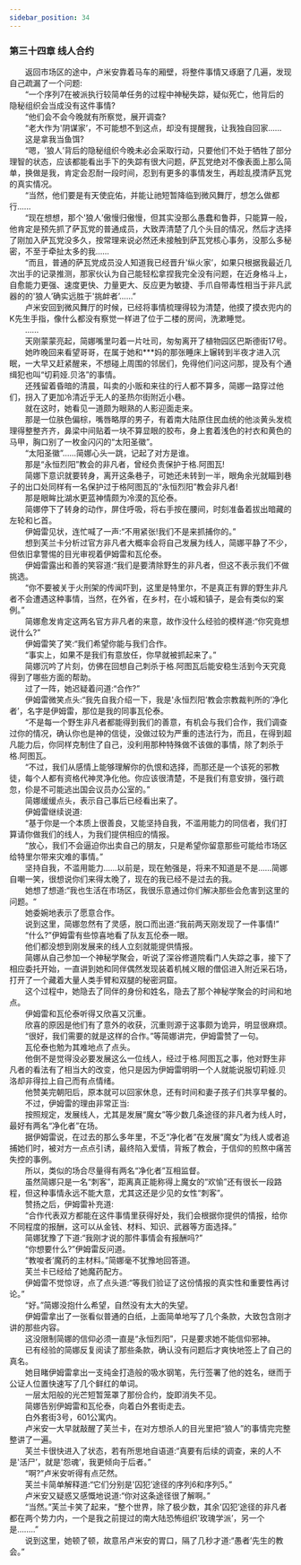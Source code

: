 ```yaml
---
sidebar_position: 34
---
```

### 第三十四章 线人合约  


　　返回市场区的途中，卢米安靠着马车的厢壁，将整件事情又琢磨了几遍，发现自己疏漏了一个问题:  
　　“一个序列7在被派执行较简单任务的过程中神秘失踪，疑似死亡，他背后的隐秘组织会当成没有这件事情?  
　　“他们会不会今晚就有所察觉，展开调查?  
　　“老大作为'阴谋家’，不可能想不到这点，却没有提醒我，让我独自回家……  
　　这是拿我当鱼饵?  
　　“嗯，'狼人’背后的隐秘组织今晚未必会采取行动，只要他们不处于牺牲了部分理智的状态，应该都能看出手下的失踪有很大问题，萨瓦党绝对不像表面上那么简单，换做是我，肯定会忍耐一段时间，忍到有更多的事情发生，再趁乱摸清萨瓦党的真实情况。  
　　“当然，他们要是有天使庇佑，并能让祂短暂降临到微风舞厅，想怎么做都行......  
　　“现在想想，那个'狼人’傲慢归傲慢，但其实没那么愚蠢和鲁莽，只能算一般，他肯定是预先抓了萨瓦党的普通成员，大致弄清楚了几个头目的情况，然后才选择了刚加入萨瓦党没多久，按常理来说必然还未接触到萨瓦党核心事务，没那么多秘密，不至于牵扯太多的我……  
　　“而且，普通的萨瓦党成员没人知道我已经晋升'纵火家’，如果只根据我最近几次出手的记录推测，那家伙认为自己能轻松拿捏我完全没有问题，在近身格斗上，自愈能力更强、速度更快、力量更大、反应更为敏捷、手爪自带毒性相当于非凡武器的的'狼人’确实远胜于'挑衅者’......”  
　　卢米安回到微风舞厅的时候，已经将事情梳理得较为清楚，他摸了摸衣兜内的K先生手指，像什么都没有察觉一样进了位于二楼的房间，洗漱睡觉。  
　　......  
　　天刚蒙蒙亮起，简娜嘴里叼着一片吐司，匆匆离开了植物园区巴斯德街17号。  
　　她昨晚回来看望哥哥，在属于她和***妈的那张睡床上辗转到半夜才进入沉眠，一大早又赶紧醒来，不想碰上周围的邻居们，免得他们问这问那，提及有个通缉犯也叫“切莉娅.贝洛”的事情。  
　　还残留着昏暗的清晨，叫卖的小贩和来往的行人都不算多，简娜一路穿过他们，拐入了更加冷清近乎无人的圣热尔街附近小巷。  
　　就在这时，她看见一道颇为眼熟的人影迎面走来。  
　　那是一位肤色偏棕，嘴唇略厚的男子，有着南大陆原住民血统的他淡黄头发梳理得整整齐齐，鼻梁中间贴着一块不算显眼的胶布，身上套着浅色的衬衣和黄色的马甲，胸口别了一枚金闪闪的“太阳圣徽”。  
　　“太阳圣徽”……简娜心头一跳，记起了对方是谁。  
　　那是“永恒烈阳”教会的非凡者，曾经负责保护于格.阿图瓦!  
　　简娜下意识就要转身，离开这条巷子，可她还未转到一半，眼角余光就瞄到巷子的出口处同样有一名保护过于格阿图瓦的“永恒烈阳”教会非凡者!  
　　那是眼眸比湖水更蓝神情颇为冷漠的瓦伦泰。  
　　简娜停下了转身的动作，屏住呼吸，将右手按在腰间，时刻准备着拔出暗藏的左轮和匕首。  
　　伊姆雷见状，连忙喊了一声:“不用紧张!我们不是来抓捕你的。”  
　　想到芙兰卡分析过官方非凡者大概率会将自己发展为线人，简娜平静了不少，但依旧拿警惕的目光审视着伊姆雷和瓦伦泰。  
　　伊姆雷露出和善的笑容道:“我们是要清除野生的非凡者，但这不表示我们不做挑选。  
　　“你不要被关于火刑架的传闻吓到，这里是特里尔，不是真正有罪的野生非凡者不会遭遇这种事情，当然，在外省，在乡村，在小城和镇子，是会有类似的案例。”  
　　简娜愈发肯定这两名官方非凡者的来意，故作没什么经验的模样道:“你究竟想说什么?”  
　　伊姆雷笑了笑:“我们希望你能与我们合作。  
　　“事实上，如果不是我们有意放任，你早就被抓起来了。”  
　　简娜沉吟了片刻，仿佛在回想自己刺杀于格.阿图瓦后能安稳生活到今天究竟得到了哪些方面的帮助。  
　　过了一阵，她迟疑着问道:“合作?”  
　　伊姆雷微笑点头:“我先自我介绍一下，我是'永恒烈阳’教会宗教裁判所的'净化者’，名字是伊姆雷，那位是我的同事瓦伦泰。  
　　“不是每一个野生非凡者都能得到我们的善意，有机会与我们合作，我们调查过你的情况，确认你也是神的信徒，没做过较为严重的违法行为，而且，在得到超凡能力后，你同样克制住了自己，没利用那种特殊做不该做的事情，除了刺杀于格.阿图瓦。  
　　“不过，我们从感情上能够理解你的仇恨和选择，而那还是一个该死的邪教徒，每个人都有资格代神灵净化他。你应该很清楚，不是我们有意安排，强行疏忽，伱是不可能逃出国会议员办公室的。”  
　　简娜缓缓点头，表示自己事后已经看出来了。  
　　伊姆雷继续说道:  
　　“基于你是一个本质上很善良，又能坚持自我，不滥用能力的同信者，我们打算请你做我们的线人，为我们提供相应的情报。  
　　“放心，我们不会逼迫你出卖自己的朋友，只是希望你留意那些可能给市场区给特里尔带来灾难的事情。”  
　　坚持自我，不滥用能力……以前是，现在勉强是，将来不知道是不是……简娜自嘲一笑，很想说你们来得太晚了，现在的我已经不是过去的我。  
　　她想了想道:“我也生活在市场区，我很乐意通过你们解决那些会危害到这里的问题。“  
　　她委婉地表示了愿意合作。  
　　说到这里，简娜忽然有了灵感，脱口而出道:“我前两天刚发现了一件事情!”  
　　“什么?”伊姆雷有些惊喜地看了队友瓦伦泰一眼。  
　　他们都没想到刚发展来的线人立刻就能提供情报。  
　　简娜从自己参加一个神秘学聚会，听说了深谷修道院看门人失踪之事，接下了相应委托开始，一直讲到她和同伴偶然发现装着机械义眼的僧侣进入附近采石场，打开了一个藏着大量人类手臂和双腿的秘密洞窟。  
　　这个过程中，她隐去了同伴的身份和姓名，隐去了那个神秘学聚会的时间和地点。  
　　伊姆雷和瓦伦泰听得又欣喜又沉重。  
　　欣喜的原因是他们有了意外的收获，沉重则源于这事颇为诡异，明显很麻烦。  
　　“很好，我们需要的就是这样的合作。”等简娜讲完，伊姆雷赞了一句。  
　　瓦伦泰也勉为其难地点了点头。  
　　他倒不是觉得没必要发展这么一位线人，经过于格.阿图瓦之事，他对野生非凡者的看法有了相当大的改变，他只是因为伊姆雷明明一个人就能说服切莉娅.贝洛却非得拉上自己而有点情绪。  
　　他赞美完朝阳后，原本就可以回家休息，还有时间和妻子孩子们共享早餐的。  
　　不过，伊姆雷的理由非常正当:  
　　按照规定，发展线人，尤其是发展“魔女”等少数几条途径的非凡者为线人时，最好有两名“净化者”在场。  
　　据伊姆雷说，在过去的那么多年里，不乏“净化者”在发展“魔女”为线人或者追捕她们时，被对方一点点引诱，最终陷入爱情，背叛了教会，于信仰的煎熬中痛苦失控的事例。  
　　所以，类似的场合尽量得有两名“净化者”互相监督。  
　　虽然简娜只是一名“刺客”，距离真正能称得上魔女的“欢愉”还有很长一段路程，但这种事情永远不能大意，尤其这还是少见的女性“刺客”。  
　　赞扬之后，伊姆雷补充道:  
　　“合作代表双方都能在这件事情里获得好处，我们会根据你提供的情报，给你不同程度的报酬，这可以从金钱、材料、知识、武器等方面选择。”  
　　简娜犹豫了下道:“我刚才说的那件事情会有报酬吗?”  
　　“你想要什么?”伊姆雷反问道。  
　　“教唆者’魔药的主材料。”简娜毫不犹豫地回答道。  
　　芙兰卡已经给了她魔药配方。  
　　伊姆雷不觉惊讶，点了点头道:“等我们验证了这份情报的真实性和重要性再讨论。”  
　　“好。”简娜没抱什么希望，自然没有太大的失望。  
　　伊姆雷拿出了一张看似普通的白纸，上面简单地写了几个条款，大致包含刚才讲的那些内容。  
　　这没限制简娜的信仰必须一直是“永恒烈阳”，只是要求她不能信仰邪神。  
　　已有经验的简娜反复阅读了那些条款，确认没有问题后才爽快地签上了自己的真名。  
　　她目睹伊姆雷拿出一支纯金打造般的吸水钢笔，先行签署了他的姓名，继而于公证人位置快速写了几个鲜红的单词。  
　　一层太阳般的光芒短暂笼罩了那份合约，旋即消失不见。  
　　简娜告别伊姆雷和瓦伦泰，向着白外套街走去。  
　　白外套街3号，601公寓内。  
　　卢米安一大早就敲醒了芙兰卡，在对方想杀人的目光里把“狼人”的事情完完整整讲了一遍。  
　　芙兰卡很快进入了状态，若有所思地自语道:“真要有后续的调查，来的人不是'活尸’，就是'怨魂’，我更倾向于后者。”  
　　“啊?”卢米安听得有点茫然。  
　　芙兰卡简单解释道:“它们分别是'囚犯’途径的序列6和序列5。”  
　　卢米安又疑惑又感慨地说道:“你对这条途径很了解啊。”  
　　“当然。”芙兰卡笑了起来，“整个世界，除了极少数，其余'囚犯’途径的非凡者都在两个势力内，一个是我之前提过的南大陆恐怖组织'玫瑰学派’，另一个是….….”  
　　说到这里，她顿了顿，故意吊卢米安的胃口，隔了几秒才道:“愚者’先生的教会。”  
